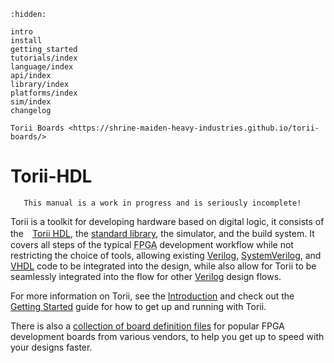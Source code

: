 ```{toctree}
:hidden:

intro
install
getting_started
tutorials/index
language/index
api/index
library/index
platforms/index
sim/index
changelog

Torii Boards <https://shrine-maiden-heavy-industries.github.io/torii-boards/>
```

# Torii-HDL

```{warning}
   This manual is a work in progress and is seriously incomplete!
```

Torii is a toolkit for developing hardware based on digital logic, it consists of the　[Torii <abbr title="Hardware Definition Language">HDL</abbr>](./language/index.md), the [standard library](./library/index.md), the simulator, and the build system. It covers all steps of the typical <abbr title="Feild Programmable Gate Array">FPGA</abbr> development workflow while not restricting the choice of tools, allowing existing [Verilog], [SystemVerilog], and [VHDL] code to be integrated into the design, while also allow for Torii to be seamlessly integrated into the flow for other [Verilog] design flows.


For more information on Torii, see the [Introduction](./intro.md) and check out the [Getting Started](./getting_started.md) guide for how to get up and running with Torii.


There is also a [collection of board definition files](https://shrine-maiden-heavy-industries.github.io/torii-boards/) for popular FPGA development boards from various vendors, to help you get up to speed with your designs faster.


[Verilog]: https://ieeexplore.ieee.org/document/1620780
[SystemVerilog]: https://ieeexplore.ieee.org/document/8299595
[VHDL]: https://ieeexplore.ieee.org/document/8938196
[Yosys]: https://github.com/YosysHQ/yosys
